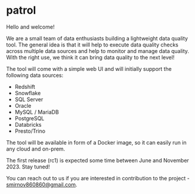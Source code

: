 # patrol

Hello and welcome!

We are a small team of data enthusiasts building a lightweight data quality tool. The general idea is that it will help to execute data quality checks across multiple data sources and help to monitor and manage data quality. With the right use, we think it can bring data quality to the next level!

The tool will come with a simple web UI and will initially support the following data sources:

- Redshift
- Snowflake
- SQL Server
- Oracle 
- MySQL / MariaDB
- PostgreSQL
- Databricks
- Presto/Trino

The tool will be available in form of a Docker image, so it can easily run in any cloud and on-prem.

The first release (rc1) is expected some time between June and November 2023. Stay tuned!

You can reach out to us if you are interested in contribution to the project - smirnov860860@gmail.com.
